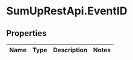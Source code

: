 # SumUpRestApi.EventID

## Properties
Name | Type | Description | Notes
------------ | ------------- | ------------- | -------------
